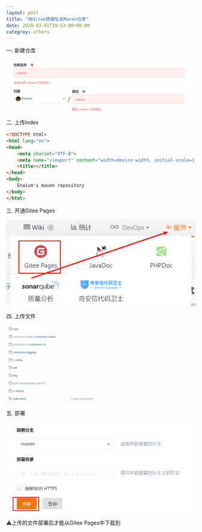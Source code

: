 ```yaml
---
layout: post
title: "用Gitee搭建私有Maven仓库"
date: 2020-03-01T19:53:00+08:00
categroy: others
---
```

一. 新建仓库

![2020-3-1-1](/assets/others/2020-3-1-1.png)


二. 上传index


```html
<!DOCTYPE html>
<html lang="en">
<head>
    <meta charset="UTF-8">
    <meta name="viewport" content="width=device-width, initial-scale=1.0">
    <title></title>
</head>
<body>
    Enaium's maven repository
</body>
</html>
```

三. 开通Gitee Pages

![2020-3-1-2](/assets/others/2020-3-1-2.png)

四. 上传文件

![2020-3-1-3](/assets/others/2020-3-1-3.png)

五. 部署

![2020-3-1-4](/assets/others/2020-3-1-4.png)

⚠上传的文件部署后才能从Gitee Pages中下载到
